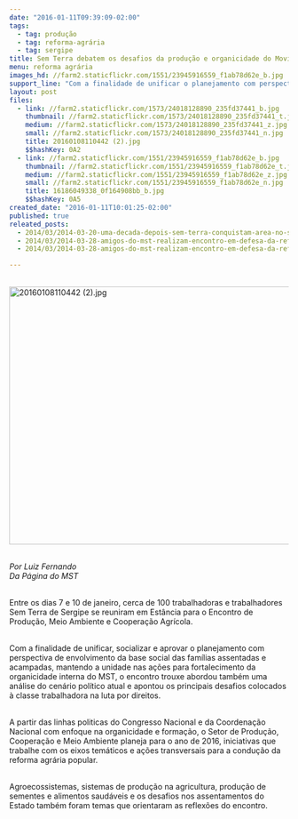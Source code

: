 ```yaml
---
date: "2016-01-11T09:39:09-02:00"
tags:
  - tag: produção
  - tag: reforma-agrária
  - tag: sergipe
title: Sem Terra debatem os desafios da produção e organicidade do Movimento
menu: reforma agrária
images_hd: //farm2.staticflickr.com/1551/23945916559_f1ab78d62e_b.jpg
support_line: "Com a finalidade de unificar o planejamento com perspectiva de envolvimento da base social do MST no Sergipe, encontro apontou ainda os principais desafios colocados à classe trabalhadora na luta por direitos."
layout: post
files:
  - link: //farm2.staticflickr.com/1573/24018128890_235fd37441_b.jpg
    thumbnail: //farm2.staticflickr.com/1573/24018128890_235fd37441_t.jpg
    medium: //farm2.staticflickr.com/1573/24018128890_235fd37441_z.jpg
    small: //farm2.staticflickr.com/1573/24018128890_235fd37441_n.jpg
    title: 20160108110442 (2).jpg
    $$hashKey: 0A2
  - link: //farm2.staticflickr.com/1551/23945916559_f1ab78d62e_b.jpg
    thumbnail: //farm2.staticflickr.com/1551/23945916559_f1ab78d62e_t.jpg
    medium: //farm2.staticflickr.com/1551/23945916559_f1ab78d62e_z.jpg
    small: //farm2.staticflickr.com/1551/23945916559_f1ab78d62e_n.jpg
    title: 16186049338_0f164908bb_b.jpg
    $$hashKey: 0A5
created_date: "2016-01-11T10:01:25-02:00"
published: true
releated_posts:
  - 2014/03/2014-03-20-uma-decada-depois-sem-terra-conquistam-area-no-sertao-de-sergipe.md
  - 2014/03/2014-03-28-amigos-do-mst-realizam-encontro-em-defesa-da-reforma-agraria-popular.md
  - 2014/03/2014-03-28-amigos-do-mst-realizam-encontro-em-defesa-da-reforma-agraria-popular.md-e

---
```

<p><br />
<img alt="20160108110442 (2).jpg" height="464" src="//farm2.staticflickr.com/1573/24018128890_235fd37441_b.jpg" width="700" /><br />
&nbsp;</p>

<p><em>Por Luiz Fernando<br />
Da P&aacute;gina do MST</em></p>

<p><br />
Entre os dias 7 e 10 de janeiro, cerca de 100 trabalhadoras e trabalhadores Sem Terra de Sergipe se reuniram em Est&acirc;ncia para o Encontro de Produ&ccedil;&atilde;o, Meio Ambiente e Coopera&ccedil;&atilde;o Agr&iacute;cola.</p>

<p><br />
Com a finalidade de unificar, socializar e aprovar o planejamento com perspectiva de envolvimento da base social das fam&iacute;lias assentadas e acampadas, mantendo a unidade nas a&ccedil;&otilde;es para fortalecimento da organicidade interna do MST, o encontro trouxe abordou&nbsp;tamb&eacute;m uma an&aacute;lise&nbsp;do cen&aacute;rio pol&iacute;tico atual e apontou os principais desafios colocados &agrave; classe trabalhadora na luta por direitos.</p>

<p><br />
A partir das linhas politicas do Congresso Nacional e da Coordena&ccedil;&atilde;o Nacional com enfoque na organicidade e forma&ccedil;&atilde;o, o Setor de Produ&ccedil;&atilde;o, Coopera&ccedil;&atilde;o e Meio Ambiente planeja para o ano de 2016, iniciativas que trabalhe com os eixos tem&aacute;ticos e a&ccedil;&otilde;es transversais para a condu&ccedil;&atilde;o da reforma agr&aacute;ria popular.</p>

<p><br />
Agroecossistemas, sistemas de produ&ccedil;&atilde;o na agricultura, produ&ccedil;&atilde;o de sementes e alimentos saud&aacute;veis e os desafios nos assentamentos do Estado tamb&eacute;m foram temas que orientaram as reflex&otilde;es do encontro.</p>
